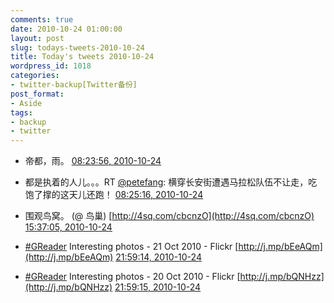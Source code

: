 ```yaml
---
comments: true
date: 2010-10-24 01:00:00
layout: post
slug: todays-tweets-2010-10-24
title: Today's tweets 2010-10-24
wordpress_id: 1018
categories:
- twitter-backup[Twitter备份]
post_format:
- Aside
tags:
- backup
- twitter
---
```





  * 帝都，雨。 [08:23:56, 2010-10-24](http://twitter.com/gfrog/statuses/28547060135)





  * 都是执着的人儿。。。RT [@petefang](http://twitter.com/petefang): 横穿长安街遭遇马拉松队伍不让走，吃饱了撑的这天儿还跑！ [08:25:16, 2010-10-24](http://twitter.com/gfrog/statuses/28547154421)





  * 围观鸟窝。 (@ 鸟巢) [http://4sq.com/cbcnzO](http://4sq.com/cbcnzO) [15:37:05, 2010-10-24](http://twitter.com/gfrog/statuses/28575481160)





  * [#GReader](http://search.twitter.com/search?q=%23GReader) Interesting photos - 21 Oct 2010 - Flickr [http://j.mp/bEeAQm](http://j.mp/bEeAQm) [21:59:14, 2010-10-24](http://twitter.com/gfrog/statuses/28597314627)





  * [#GReader](http://search.twitter.com/search?q=%23GReader) Interesting photos - 20 Oct 2010 - Flickr [http://j.mp/bQNHzz](http://j.mp/bQNHzz) [21:59:15, 2010-10-24](http://twitter.com/gfrog/statuses/28597315915)




